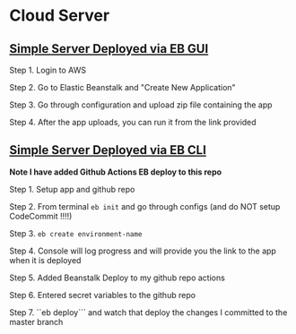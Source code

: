 # Cloud Server

## [Simple Server Deployed via EB GUI](http://basicserver-env.eba-rfnb6qc8.us-east-2.elasticbeanstalk.com/)

Step 1. Login to AWS

Step 2. Go to Elastic Beanstalk and "Create New Application"

Step 3. Go through configuration and upload zip file containing the app

Step 4. After the app uploads, you can run it from the link provided

## [Simple Server Deployed via EB CLI](http://eb-server-env.eba-5sckxcsm.us-west-2.elasticbeanstalk.com/)

**Note I have added Github Actions EB deploy to this repo**

Step 1. Setup app and github repo

Step 2. From terminal ```eb init``` and go through configs (and do NOT setup CodeCommit !!!!)

Step 3. ```eb create environment-name```

Step 4. Console will log progress and will provide you the link to the app when it is deployed  

Step 5. Added Beanstalk Deploy to my github repo actions

Step 6. Entered secret variables to the github repo

Step 7. ``eb deploy``` and watch that deploy the changes I committed to the master branch
